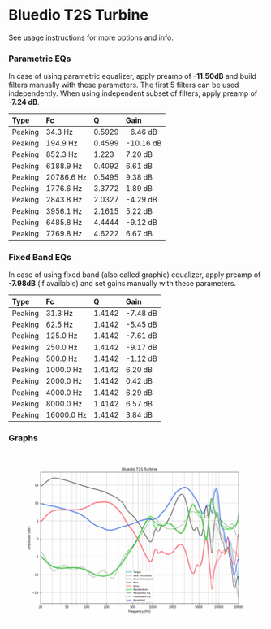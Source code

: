 # Bluedio T2S Turbine
See [usage instructions](https://github.com/jaakkopasanen/AutoEq#usage) for more options and info.

### Parametric EQs
In case of using parametric equalizer, apply preamp of **-11.50dB** and build filters manually
with these parameters. The first 5 filters can be used independently.
When using independent subset of filters, apply preamp of **-7.24 dB**.

| Type    | Fc         |      Q | Gain      |
|:--------|:-----------|:-------|:----------|
| Peaking | 34.3 Hz    | 0.5929 | -6.46 dB  |
| Peaking | 194.9 Hz   | 0.4599 | -10.16 dB |
| Peaking | 852.3 Hz   | 1.223  | 7.20 dB   |
| Peaking | 6188.9 Hz  | 0.4092 | 6.61 dB   |
| Peaking | 20786.6 Hz | 0.5495 | 9.38 dB   |
| Peaking | 1776.6 Hz  | 3.3772 | 1.89 dB   |
| Peaking | 2843.8 Hz  | 2.0327 | -4.29 dB  |
| Peaking | 3956.1 Hz  | 2.1615 | 5.22 dB   |
| Peaking | 6485.8 Hz  | 4.4444 | -9.12 dB  |
| Peaking | 7769.8 Hz  | 4.6222 | 6.67 dB   |

### Fixed Band EQs
In case of using fixed band (also called graphic) equalizer, apply preamp of **-7.98dB**
(if available) and set gains manually with these parameters.

| Type    | Fc         |      Q | Gain     |
|:--------|:-----------|:-------|:---------|
| Peaking | 31.3 Hz    | 1.4142 | -7.48 dB |
| Peaking | 62.5 Hz    | 1.4142 | -5.45 dB |
| Peaking | 125.0 Hz   | 1.4142 | -7.61 dB |
| Peaking | 250.0 Hz   | 1.4142 | -9.17 dB |
| Peaking | 500.0 Hz   | 1.4142 | -1.12 dB |
| Peaking | 1000.0 Hz  | 1.4142 | 6.20 dB  |
| Peaking | 2000.0 Hz  | 1.4142 | 0.42 dB  |
| Peaking | 4000.0 Hz  | 1.4142 | 6.29 dB  |
| Peaking | 8000.0 Hz  | 1.4142 | 6.57 dB  |
| Peaking | 16000.0 Hz | 1.4142 | 3.84 dB  |

### Graphs
![](./Bluedio%20T2S%20Turbine.png)